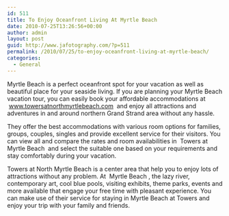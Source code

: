 ```yaml
---
id: 511
title: To Enjoy Oceanfront Living At Myrtle Beach
date: 2010-07-25T13:26:56+00:00
author: admin
layout: post
guid: http://www.jafotography.com/?p=511
permalink: /2010/07/25/to-enjoy-oceanfront-living-at-myrtle-beach/
categories:
  - General
---
```

Myrtle Beach is a perfect oceanfront spot for your vacation as well as beautiful place for your seaside living. If you are planning your Myrtle Beach vacation tour, you can easily book your affordable accommodations at &nbsp;www.towersatnorthmyrtlebeach.com&nbsp; and enjoy all attractions and adventures in and around northern Grand Strand area without any hassle.

They offer the best accommodations with various room options for families, groups, couples, singles and provide excellent service for their visitors. You can view all and compare the rates and room availabilities in &nbsp;Towers at Myrtle Beach&nbsp; and select the suitable one based on your requirements and stay comfortably during your vacation.

Towers at North Myrtle Beach is a center area that help you to enjoy lots of attractions without any problem. At &nbsp;Myrtle Beach&nbsp;, the lazy river, contemporary art, cool blue pools, visiting exhibits, theme parks, events and more available that engage your free time with pleasant experience. You can make use of their service for staying in Myrtle Beach at Towers and enjoy your trip with your family and friends.